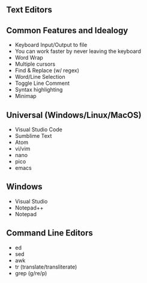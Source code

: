 Text Editors
---



Common Features and Idealogy
---
- Keyboard Input/Output to file
- You can work faster by never leaving the keyboard
- Word Wrap
- Multiple cursors
- Find & Replace (w/ regex)
- Word/Line Selection
- Toggle Line Comment
- Syntax highlighting
- Minimap

Universal (Windows/Linux/MacOS)
---
- Visual Studio Code
- Sumblime Text
- Atom
- vi/vim
- nano
- pico
- emacs

Windows
---
- Visual Studio
- Notepad++
- Notepad

Command Line Editors 
---
- ed
- sed
- awk
- tr (translate/transliterate)
- grep (g/re/p)
